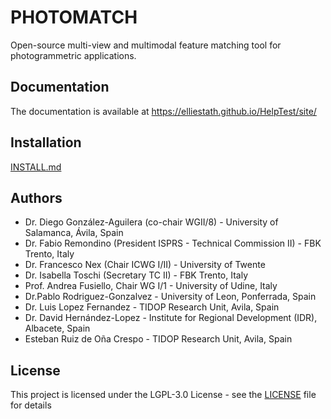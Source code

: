 # PHOTOMATCH

Open-source multi-view and multimodal feature matching tool for photogrammetric applications.

## Documentation

The documentation is available at https://elliestath.github.io/HelpTest/site/

## Installation

[INSTALL.md](https://github.com/TIDOP-USAL/photomatch/blob/develop/INSTALL.md)

## Authors

- Dr. Diego González-Aguilera (co-chair WGII/8) - University of Salamanca, Ávila, Spain
- Dr. Fabio Remondino (President ISPRS - Technical Commission II) - FBK Trento, Italy
- Dr. Francesco Nex (Chair ICWG I/II) - University of Twente
- Dr. Isabella Toschi (Secretary TC II) - FBK Trento, Italy
- Prof. Andrea Fusiello, Chair WG I/1 - University of Udine, Italy
- Dr.Pablo Rodriguez-Gonzalvez - University of Leon, Ponferrada, Spain
- Dr. Luis Lopez Fernandez - TIDOP Research Unit, Avila, Spain
- Dr. David Hernández-Lopez - Institute for Regional Development (IDR), Albacete, Spain
- Esteban Ruiz de Oña Crespo - TIDOP Research Unit, Avila, Spain

## License

This project is licensed under the LGPL-3.0 License - see the [LICENSE](https://github.com/TIDOP-USAL/photomatch/blob/develop/LICENSE) file for details

